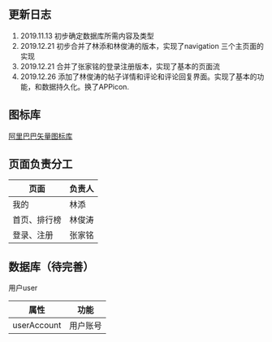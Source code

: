 更新日志
---
1. 2019.11.13 初步确定数据库所需内容及类型
2. 2019.12.21 初步合并了林添和林俊涛的版本，实现了navigation 三个主页面的实现
3. 2019.12.21 合并了张家铭的登录注册版本，实现了基本的页面流
4. 2019.12.26 添加了林俊涛的帖子详情和评论和评论回复界面。实现了基本的功能，和数据持久化。换了APPicon.

图标库
---
 [阿里巴巴矢量图标库](https://www.iconfont.cn/collections/index?spm=a313x.7781069.1998910419.3)


页面负责分工
---
| 页面  | 负责人     |
| ----- | -------- |
| 我的   | 林添   |
|首页、排行榜     | 林俊涛|
|登录、注册|  张家铭|

数据库（待完善）
---
用户user

| 属性  | 功能     |
| ----- | -------- |
| userAccount   | 用户账号   |
